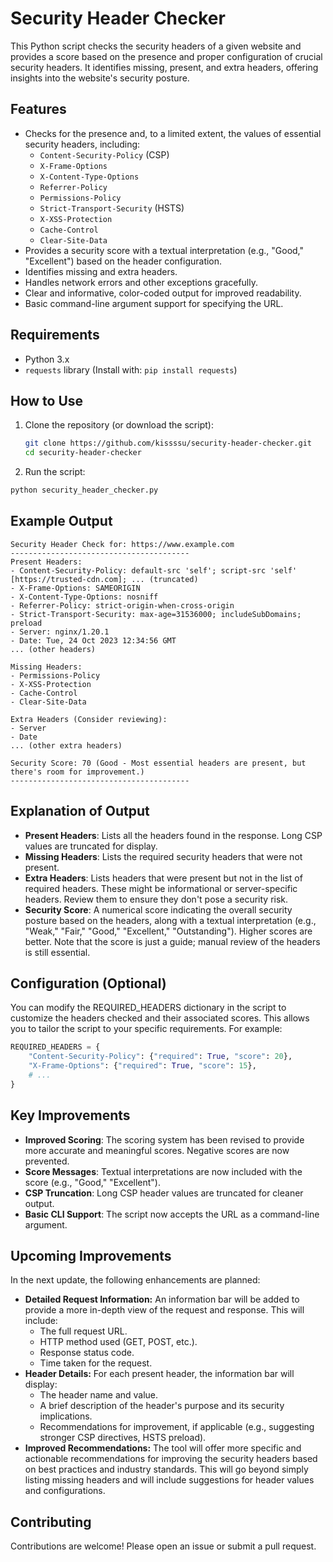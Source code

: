 # Security Header Checker

This Python script checks the security headers of a given website and provides a score based on the presence and proper configuration of crucial security headers. It identifies missing, present, and extra headers, offering insights into the website's security posture.

## Features

* Checks for the presence and, to a limited extent, the values of essential security headers, including:
    * `Content-Security-Policy` (CSP)
    * `X-Frame-Options`
    * `X-Content-Type-Options`
    * `Referrer-Policy`
    * `Permissions-Policy`
    * `Strict-Transport-Security` (HSTS)
    * `X-XSS-Protection`
    * `Cache-Control`
    * `Clear-Site-Data`
* Provides a security score with a textual interpretation (e.g., "Good," "Excellent") based on the header configuration.
* Identifies missing and extra headers.
* Handles network errors and other exceptions gracefully.
* Clear and informative, color-coded output for improved readability.
* Basic command-line argument support for specifying the URL.

## Requirements

* Python 3.x
* `requests` library (Install with: `pip install requests`)

## How to Use

1. Clone the repository (or download the script):

   ```bash
   git clone https://github.com/kissssu/security-header-checker.git    
   cd security-header-checker
   ```

2. Run the script:

```Bash
python security_header_checker.py
```

## Example Output
```
Security Header Check for: https://www.example.com
----------------------------------------
Present Headers:
- Content-Security-Policy: default-src 'self'; script-src 'self' [https://trusted-cdn.com]; ... (truncated)
- X-Frame-Options: SAMEORIGIN
- X-Content-Type-Options: nosniff
- Referrer-Policy: strict-origin-when-cross-origin
- Strict-Transport-Security: max-age=31536000; includeSubDomains; preload
- Server: nginx/1.20.1
- Date: Tue, 24 Oct 2023 12:34:56 GMT
... (other headers)

Missing Headers:
- Permissions-Policy
- X-XSS-Protection
- Cache-Control
- Clear-Site-Data

Extra Headers (Consider reviewing):
- Server
- Date
... (other extra headers)

Security Score: 70 (Good - Most essential headers are present, but there's room for improvement.)
----------------------------------------
```

## Explanation of Output
- **Present Headers**: Lists all the headers found in the response. Long CSP values are truncated for display.
- **Missing Headers**: Lists the required security headers that were not present.
- **Extra Headers**: Lists headers that were present but not in the list of required headers. These might be informational or server-specific headers. Review them to ensure they don't pose a security risk.
- **Security Score**: A numerical score indicating the overall security posture based on the headers, along with a textual interpretation (e.g., "Weak," "Fair," "Good," "Excellent," "Outstanding"). Higher scores are better. Note that the score is just a guide; manual review of the headers is still essential.

## Configuration (Optional)

You can modify the REQUIRED_HEADERS dictionary in the script to customize the headers checked and their associated scores. This allows you to tailor the script to your specific requirements.  For example:

```Python
REQUIRED_HEADERS = {
    "Content-Security-Policy": {"required": True, "score": 20},
    "X-Frame-Options": {"required": True, "score": 15},
    # ...
}
```

## Key Improvements
- **Improved Scoring**: The scoring system has been revised to provide more accurate and meaningful scores. Negative scores are now prevented.
- **Score Messages**: Textual interpretations are now included with the score (e.g., "Good," "Excellent").
- **CSP Truncation**: Long CSP header values are truncated for cleaner output.
- **Basic CLI Support**: The script now accepts the URL as a command-line argument.

## Upcoming Improvements

In the next update, the following enhancements are planned:

* **Detailed Request Information:** An information bar will be added to provide a more in-depth view of the request and response. This will include:
    * The full request URL.
    * HTTP method used (GET, POST, etc.).
    * Response status code.
    * Time taken for the request.
* **Header Details:** For each present header, the information bar will display:
    * The header name and value.
    * A brief description of the header's purpose and its security implications.
    * Recommendations for improvement, if applicable (e.g., suggesting stronger CSP directives, HSTS preload).
* **Improved Recommendations:**  The tool will offer more specific and actionable recommendations for improving the security headers based on best practices and industry standards.  This will go beyond simply listing missing headers and will include suggestions for header values and configurations.

## Contributing
Contributions are welcome! Please open an issue or submit a pull request.
